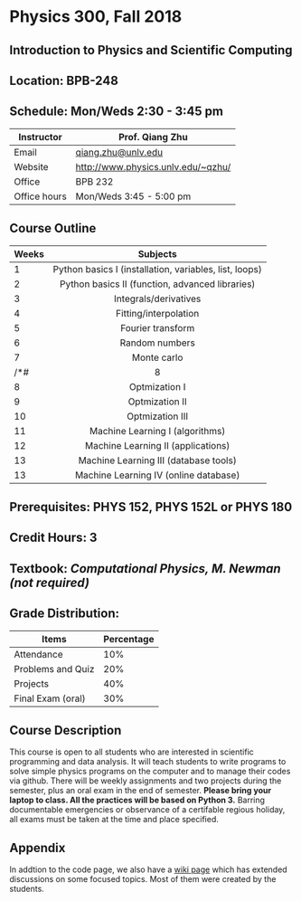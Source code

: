 # Physics 300, Fall 2018 
## Introduction to Physics and Scientific Computing 
## Location: BPB-248
## Schedule: Mon/Weds 2:30 - 3:45 pm
|Instructor| Prof. Qiang Zhu|
|--|-------------------------------|
|Email | qiang.zhu@unlv.edu|
|Website|http://www.physics.unlv.edu/~qzhu/|
|Office| BPB 232|",
|Office hours | Mon/Weds 3:45 - 5:00 pm|
    
## Course Outline
|Weeks | Subjects|
|------|:--------:|
|1     |Python basics I (installation, variables, list, loops)|
|2     |Python basics II (function, advanced libraries)|
|3     |Integrals/derivatives|
|4     |Fitting/interpolation|
|5     |Fourier transform|
|6     |Random numbers|
|7     |Monte carlo|
/*#|8     |X-ray diffraction and object oriented programming|*/
|8     |Optmization I|
|9    |Optmization II|
|10    |Optmization III|
|11    |Machine Learning I (algorithms)|
|12    |Machine Learning II (applications)|
|13    |Machine Learning III (database tools)|
|13    |Machine Learning IV (online database)|
    
## Prerequisites: PHYS 152, PHYS 152L or PHYS 180
## Credit Hours: 3
## Textbook: _Computational Physics, M. Newman (not required)_
## Grade Distribution:
|Items|Percentage|
|-----------|----|
|Attendance        |10%|
|Problems and Quiz| 20%|
|Projects | 40% |
|Final Exam (oral) | 30% |
 
## Course Description
This course is open to all students who are interested in scientific programming and data analysis. It will teach students to write programs to solve simple physics programs on the computer and to manage their codes via github. There will be weekly assignments and two projects during the semester, plus an oral exam in the end of semester. __Please bring your laptop to class. All the practices will be based on Python 3.__ Barring documentable emergencies or observance of a certifable regious holiday, all exams must be taken at the time and place specified.

## Appendix
In addtion to the code page, we also have a [wiki page](https://github.com/qzhu2017/2017-cmp/wiki) which has extended discussions on some focused topics. Most of them were created by the students.
